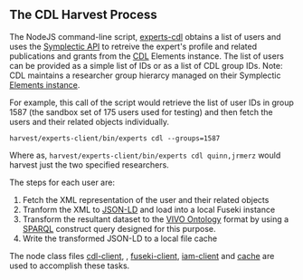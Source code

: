 ## The CDL Harvest Process

The NodeJS command-line script, [experts-cdl](../harvest/experts-client/bin/experts-cdl.js) obtains a list of users and uses the [Symplectic API](https://support.symplectic.co.uk/support/solutions/folders/6000177986) to retreive the expert's profile and related publications and grants from the [CDL](https://cdlib.org/) Elements instance. The list of users can be provided as a simple list of IDs or as a list of CDL group IDs. Note: CDL maintains a researcher group hierarcy managed on their Symplectic [Elements instance](https://oapolicy.universityofcalifornia.edu/).

For example, this call of the script would retrieve the list of user IDs in group 1587 (the sandbox set of 175 users used for testing) and then fetch the users and their related objects individually.

`harvest/experts-client/bin/experts cdl --groups=1587`

Where as,
`harvest/experts-client/bin/experts cdl quinn,jrmerz`
would harvest just the two specified researchers.


The steps for each user are:
1. Fetch the XML representation of the user and their related objects
2. Tranform the XML to [JSON-LD](https://json-ld.org/) and load into a local Fuseki instance
3. Transform the resultant dataset to the [VIVO Ontology](https://github.com/vivo-ontologies/vivo-ontology?tab=readme-ov-file) format by using a [SPARQL](https://www.w3.org/TR/sparql11-query/) construct query designed for this purpose.
4. Write the transformed JSON-LD to a local file cache   

The node class files [cdl-client](../harvest/experts-client/lib/cdl-client.js), , [fuseki-client](../harvest/experts-client/lib/fuseki-client.js), [iam-client](../harvest/experts-client/lib/iam-client.js) and [cache](../harvest/experts-client/lib/cache) are used to accomplish these tasks.

